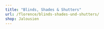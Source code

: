 ```yaml
---
title: "Blinds, Shades & Shutters"
url: /florence/blinds-shades-und-shutters/
shop: Jalousien
---
```

